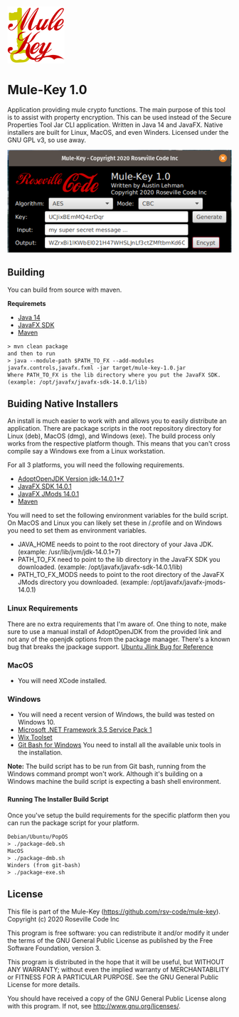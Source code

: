 ![Mule-Key Logo](img/mule-key-128.png)

# Mule-Key 1.0

Application providing mule crypto functions. The main purpose of this tool is to 
assist with property encryption. This can be used instead of the Secure Properties 
Tool Jar CLI application. Written in Java 14 and JavaFX. Native installers are built 
for Linux, MacOS, and even Winders. Licensed under the GNU GPL v3, so use away.

![Mule-Key Screen Shot](img/mule-key-screenshot.png)

## Building
You can build from source with maven.

**Requiremets**
- [Java 14](https://adoptopenjdk.net/)
- [JavaFX SDK](https://gluonhq.com/products/javafx/)
- [Maven](https://maven.apache.org/download.cgi)

```
> mvn clean package
and then to run
> java --module-path $PATH_TO_FX --add-modules javafx.controls,javafx.fxml -jar target/mule-key-1.0.jar
Where PATH_TO_FX is the lib directory where you put the JavaFX SDK.
(example: /opt/javafx/javafx-sdk-14.0.1/lib)
```

## Buiding Native Installers
An install is much easier to work with and allows you to easily distribute an 
application. There are package scripts in the root repository directory for Linux (deb), 
MacOS (dmg), and Windows (exe). The build process only works from the respective platform 
though. This means that you can't cross compile say a Windows exe from a Linux 
workstation. 

For all 3 platforms, you will need the following requirements.
- [AdoptOpenJDK Version jdk-14.0.1+7](https://adoptopenjdk.net/)
- [JavaFX SDK 14.0.1](https://gluonhq.com/products/javafx/)
- [JavaFX JMods 14.0.1](https://gluonhq.com/products/javafx/)
- [Maven](https://maven.apache.org/download.cgi)

You will need to set the following environment variables for the build script. On 
MacOS and Linux you can likely set these in /.profile and on Windows you need to 
set them as environment variables.
- JAVA_HOME needs to point to the root directory of your Java JDK.
(example: /usr/lib/jvm/jdk-14.0.1+7)
- PATH_TO_FX need to point to the lib directory in the JavaFX SDK you downloaded.
(example: /opt/javafx/javafx-sdk-14.0.1/lib)
- PATH_TO_FX_MODS needs to point to the root directory of the JavaFX JMods directory 
you downloaded. (example: /opt/javafx/javafx-jmods-14.0.1)

### Linux Requirements
There are no extra requirements that I'm aware of. One thing to note, make sure to 
use a manual install of AdoptOpenJDK from the provided link and not any of the 
openjdk options from the package manager. There's a known bug that breaks the 
jpackage support. 
[Ubuntu Jlink Bug for Reference](https://bugs.launchpad.net/ubuntu/+source/openjdk-14/+bug/1868699)

### MacOS
- You will need XCode installed.

### Windows
- You will need a recent version of Windows, the build was tested on Windows 10.
- [Microsoft .NET Framework 3.5 Service Pack 1 ](https://www.microsoft.com/en-us/download/details.aspx?id=22)
- [Wix Toolset](https://wixtoolset.org/)
- [Git Bash for Windows](https://gitforwindows.org/) You need to install all the 
available unix tools in the installation.

**Note:** The build script has to be run from Git bash, running from the Windows 
command prompt won't work. Although it's building on a Windows machine the build 
script is expecting a bash shell environment.

### 

#### Running The Installer Build Script
Once you've setup the build requirements for the specific platform then you 
can run the package script for your platform.
```
Debian/Ubuntu/PopOS
> ./package-deb.sh
MacOS
> ./package-dmb.sh
Winders (from git-bash)
> ./package-exe.sh
```

## License

This file is part of the Mule-Key (https://github.com/rsv-code/mule-key).
Copyright (c) 2020 Roseville Code Inc

This program is free software: you can redistribute it and/or modify
it under the terms of the GNU General Public License as published by
the Free Software Foundation, version 3.

This program is distributed in the hope that it will be useful, but
WITHOUT ANY WARRANTY; without even the implied warranty of
MERCHANTABILITY or FITNESS FOR A PARTICULAR PURPOSE. See the GNU
General Public License for more details.

You should have received a copy of the GNU General Public License
along with this program. If not, see <http://www.gnu.org/licenses/>.
